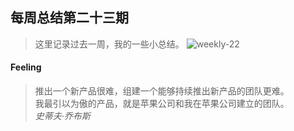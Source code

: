 ## 每周总结第二十三期
> 这里记录过去一周，我的一些小总结。
 ![weekly-22](http://img.liugezhou.online/20191206weekly.jpeg)
<!--more-->
#### Feeling
> 推出一个新产品很难，组建一个能够持续推出新产品的团队更难。    
> 我最引以为傲的产品，就是苹果公司和我在苹果公司建立的团队。    
> <cite>史蒂夫·乔布斯</cite>
